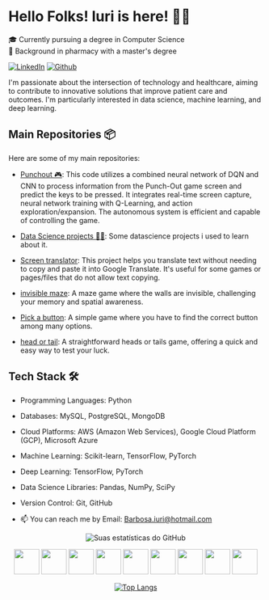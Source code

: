 # Hello Folks! Iuri is here! 👋🏼

🎓 Currently pursuing a degree in Computer Science  
🔬 Background in pharmacy with a master's degree  

[![LinkedIn](https://img.shields.io/badge/LinkedIn-Connect-blue)](https://www.linkedin.com/in/iuri-barbosa-355709a9/) [![Github](https://img.shields.io/badge/Github-Follow-green)](https://github.com/Barboss4)

I'm passionate about the intersection of technology and healthcare, aiming to contribute to innovative solutions that improve patient care and outcomes. I'm particularly interested in data science, machine learning, and deep learning.

## Main Repositories 📦

Here are some of my main repositories:

- [Punchout 🎮](https://github.com/Barboss4/Punchout): This code utilizes a combined neural network of DQN and CNN to process information from the Punch-Out game screen and predict the keys to be pressed. It integrates real-time screen capture, neural network training with Q-Learning, and action exploration/expansion. The autonomous system is efficient and capable of controlling the game.
- [Data Science projects 🎲🤖](https://github.com/Barboss4/Data-science-projects): Some datascience projects i used to learn about it.

- [Screen translator](https://github.com/Barboss4/screen-translator): This project helps you translate text without needing to copy and paste it into Google Translate. It's useful for some games or pages/files that do not allow text copying.

- [invisible maze](https://barboss4.github.io/labirintite/): A maze game where the walls are invisible, challenging your memory and spatial awareness.
- [Pick a button](https://barboss4.github.io/pickabuton/): A simple game where you have to find the correct button among many options.
- [head or tail](https://barboss4.github.io/Caracol/): A straightforward heads or tails game, offering a quick and easy way to test your luck.

## Tech Stack 🛠

- Programming Languages: Python
- Databases: MySQL, PostgreSQL, MongoDB
- Cloud Platforms: AWS (Amazon Web Services), Google Cloud Platform (GCP), Microsoft Azure
- Machine Learning: Scikit-learn, TensorFlow, PyTorch
- Deep Learning: TensorFlow, PyTorch
- Data Science Libraries: Pandas, NumPy, SciPy
- Version Control: Git, GitHub

- 📫 You can reach me by Email: Barbosa.iuri@hotmail.com



<p align="center">
  <img src="https://github-readme-stats.vercel.app/api?username=Barboss4&theme=dark&show_icons=true" alt="Suas estatísticas do GitHub" />
</p>


<p align="center">
    <img src="https://cdn.jsdelivr.net/gh/devicons/devicon@latest/icons/python/python-original.svg" width="50" />
    <img src="https://cdn.jsdelivr.net/gh/devicons/devicon@latest/icons/pytorch/pytorch-original.svg" width="50" />
    <img src="https://cdn.jsdelivr.net/gh/devicons/devicon@latest/icons/jupyter/jupyter-original-wordmark.svg" width="50"/>
    <img src="https://cdn.jsdelivr.net/gh/devicons/devicon@latest/icons/pandas/pandas-original-wordmark.svg" width="50"/>
    <img src="https://cdn.jsdelivr.net/gh/devicons/devicon@latest/icons/numpy/numpy-original-wordmark.svg" width="50" />
    <img src="https://cdn.jsdelivr.net/gh/devicons/devicon@latest/icons/matplotlib/matplotlib-original.svg" width="50"/>
    <img src="https://cdn.jsdelivr.net/gh/devicons/devicon@latest/icons/vscode/vscode-original.svg" width="50"/>
    <img src="https://cdn.jsdelivr.net/gh/devicons/devicon@latest/icons/azuresqldatabase/azuresqldatabase-original.svg" width="50"/>
    <img src="https://cdn.jsdelivr.net/gh/devicons/devicon@latest/icons/postgresql/postgresql-original.svg" width="50"/>

  </p>

<div align="center">

[![Top Langs](https://github-readme-stats.vercel.app/api/top-langs/?username=Barboss4&layout=compact&theme=dark )](https://github.com/Barboss4/github-readme-stats)
</div>




          
          

<!---
Barboss4/Barboss4 is a ✨ special ✨ repository because its `README.md` (this file) appears on your GitHub profile.
You can click the Preview link to take a look at your changes.
https://devicon.dev/
--->
